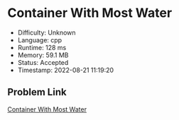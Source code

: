 # Container With Most Water

- Difficulty: Unknown
- Language: cpp
- Runtime: 128 ms
- Memory: 59.1 MB
- Status: Accepted
- Timestamp: 2022-08-21 11:19:20

## Problem Link
[Container With Most Water](https://leetcode.com/problems/container-with-most-water)

